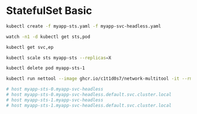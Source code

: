 # StatefulSet Basic

```bash
kubectl create -f myapp-sts.yaml -f myapp-svc-headless.yaml
```

```bash
watch -n1 -d kubectl get sts,pod
```

```bash
kubectl get svc,ep
```

```bash
kubectl scale sts myapp-sts --replicas=X
```

```bash
kubectl delete pod myapp-sts-1
```

```bash
kubectl run nettool --image ghcr.io/c1t1d0s7/network-multitool -it --rm

# host myapp-sts-0.myapp-svc-headless
# host myapp-sts-0.myapp-svc-headless.default.svc.cluster.local
# host myapp-sts-1.myapp-svc-headless
# host myapp-sts-1.myapp-svc-headless.default.svc.cluster.local
```
